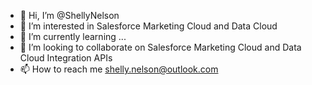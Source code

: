 - 👋 Hi, I’m @ShellyNelson
- 👀 I’m interested in Salesforce Marketing Cloud and Data Cloud 
- 🌱 I’m currently learning ...
- 💞️ I’m looking to collaborate on Salesforce Marketing Cloud and Data Cloud Integration APIs
- 📫 How to reach me shelly.nelson@outlook.com

<!---
ShellyNelson/ShellyNelson is a ✨ special ✨ repository because its `README.md` (this file) appears on your GitHub profile.
You can click the Preview link to take a look at your changes.
--->
